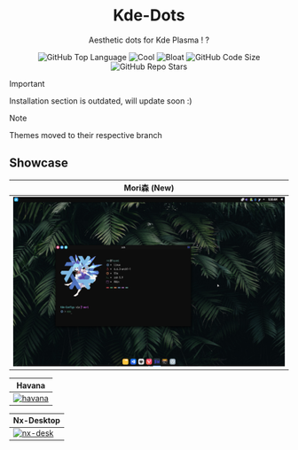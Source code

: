 
<div align="center">
  <h1> Kde-Dots </h1>
  <p> Aesthetic dots for Kde Plasma ! ?</p>
</div>

<div align="center">

![GitHub Top Language](https://img.shields.io/github/issues/re1san/Kde-Configs?color=6d92bf&style=for-the-badge)
![Cool](https://img.shields.io/badge/WM-Kwin-da696f?style=for-the-badge)
![Bloat](https://img.shields.io/badge/Bloated-Yes-c585cf?style=for-the-badge)
![GitHub Code Size](https://img.shields.io/github/languages/code-size/re1san/Kde-Configs?color=e1b56a&style=for-the-badge)
![GitHub Repo Stars](https://img.shields.io/github/stars/re1san/Kde-Configs?color=74be88&style=for-the-badge)

</div>

> [!Important]
> Installation section is outdated, will update soon :)

> [!Note]
> Themes moved to their respective branch

## Showcase
| <b>Mori森 (New)</b>                                                                                                  |
| -------------------------------------------------------------------------------------------------------------------- |
| <a href="https://github.com/re1san/Kde-Configs"><img src=".github/assests/mori.png"  alt="mori"></a>                 |

| <b> Havana </b>                                                                                                      |
| -------------------------------------------------------------------------------------------------------------------- |
| <a href="https://github.com/re1san/Kde-Configs/tree/havana"><img src="https://github.com/re1san/Kde-Configs/tree/havana/.github/assests/S1.png"  alt="havana"></a>     |

| <b> Nx-Desktop </b>                                                                                                  |
| -------------------------------------------------------------------------------------------------------------------- |
| <a href="https://github.com/re1san/Kde-Configs/tree/nx-desk"><img src=".github/assests/nx.png"  alt="nx-desk"></a>   |
